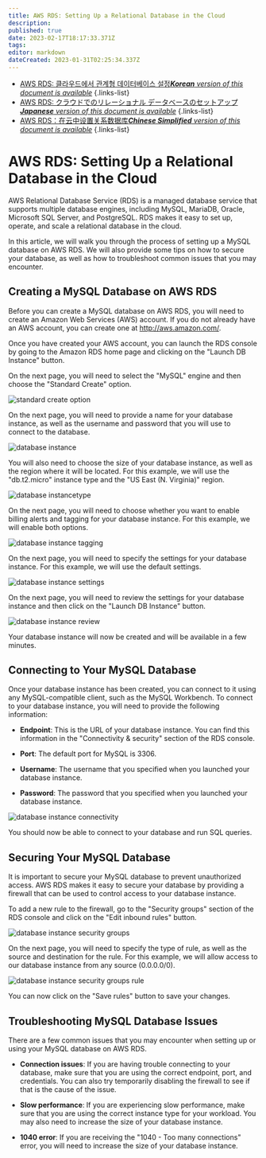 ```yaml
---
title: AWS RDS: Setting Up a Relational Database in the Cloud
description: 
published: true
date: 2023-02-17T18:17:33.371Z
tags: 
editor: markdown
dateCreated: 2023-01-31T02:25:34.337Z
---
```


- [AWS RDS: 클라우드에서 관계형 데이터베이스 설정***Korean** version of this document is available*](/ko/Knowledge-base/Cloud/aws-rds-setting-up-a-relational-database-in-the-cloud)
{.links-list}
- [AWS RDS: クラウドでのリレーショナル データベースのセットアップ***Japanese** version of this document is available*](/ja/Knowledge-base/Cloud/aws-rds-setting-up-a-relational-database-in-the-cloud)
{.links-list}
- [AWS RDS：在云中设置关系数据库***Chinese Simplified** version of this document is available*](/zh/Knowledge-base/Cloud/aws-rds-setting-up-a-relational-database-in-the-cloud)
{.links-list}



# AWS RDS: Setting Up a Relational Database in the Cloud

AWS Relational Database Service (RDS) is a managed database service that supports multiple database engines, including MySQL, MariaDB, Oracle, Microsoft SQL Server, and PostgreSQL. RDS makes it easy to set up, operate, and scale a relational database in the cloud.

In this article, we will walk you through the process of setting up a MySQL database on AWS RDS. We will also provide some tips on how to secure your database, as well as how to troubleshoot common issues that you may encounter.

## Creating a MySQL Database on AWS RDS

Before you can create a MySQL database on AWS RDS, you will need to create an Amazon Web Services (AWS) account. If you do not already have an AWS account, you can create one at http://aws.amazon.com/.

Once you have created your AWS account, you can launch the RDS console by going to the Amazon RDS home page and clicking on the "Launch DB Instance" button.

On the next page, you will need to select the "MySQL" engine and then choose the "Standard Create" option.

![standard create option](https://i.imgur.com/1ly7YUV.png)

On the next page, you will need to provide a name for your database instance, as well as the username and password that you will use to connect to the database.

![database instance](https://i.imgur.com/LxhmJN7.png)

You will also need to choose the size of your database instance, as well as the region where it will be located. For this example, we will use the "db.t2.micro" instance type and the "US East (N. Virginia)" region.

![database instancetype](https://i.imgur.com/rVg0U6Z.png)

On the next page, you will need to choose whether you want to enable billing alerts and tagging for your database instance. For this example, we will enable both options.

![database instance tagging](https://i.imgur.com/eiU3Qnl.png)

On the next page, you will need to specify the settings for your database instance. For this example, we will use the default settings.

![database instance settings](https://i.imgur.com/xk0tU8S.png)

On the next page, you will need to review the settings for your database instance and then click on the "Launch DB Instance" button.

![database instance review](https://i.imgur.com/TGiukmn.png)

Your database instance will now be created and will be available in a few minutes.

## Connecting to Your MySQL Database

Once your database instance has been created, you can connect to it using any MySQL-compatible client, such as the MySQL Workbench. To connect to your database instance, you will need to provide the following information:

- **Endpoint**: This is the URL of your database instance. You can find this information in the "Connectivity & security" section of the RDS console.

- **Port**: The default port for MySQL is 3306.

- **Username**: The username that you specified when you launched your database instance.

- **Password**: The password that you specified when you launched your database instance.

![database instance connectivity](https://i.imgur.com/CnjNJTV.png)

You should now be able to connect to your database and run SQL queries.

## Securing Your MySQL Database

It is important to secure your MySQL database to prevent unauthorized access. AWS RDS makes it easy to secure your database by providing a firewall that can be used to control access to your database instance.

To add a new rule to the firewall, go to the "Security groups" section of the RDS console and click on the "Edit inbound rules" button.

![database instance security groups](https://i.imgur.com/Jz4U3vN.png)

On the next page, you will need to specify the type of rule, as well as the source and destination for the rule. For this example, we will allow access to our database instance from any source (0.0.0.0/0).

![database instance security groups rule](https://i.imgur.com/taY0TGi.png)

You can now click on the "Save rules" button to save your changes.

## Troubleshooting MySQL Database Issues

There are a few common issues that you may encounter when setting up or using your MySQL database on AWS RDS.

- **Connection issues**: If you are having trouble connecting to your database, make sure that you are using the correct endpoint, port, and credentials. You can also try temporarily disabling the firewall to see if that is the cause of the issue.

- **Slow performance**: If you are experiencing slow performance, make sure that you are using the correct instance type for your workload. You may also need to increase the size of your database instance.

- **1040 error**: If you are receiving the "1040 - Too many connections" error, you will need to increase the size of your database instance.